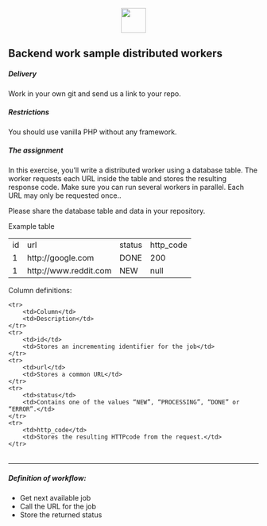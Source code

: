<p align="center"><img src="https://sp-cdn.mytaste.org/images/logo-full.svg?v=197" height="50px"></p>

## Backend work sample distributed workers

##### Delivery
Work in your own git and send us a link to your repo.

##### Restrictions
You should use vanilla PHP without any framework. 

##### The assignment
In this exercise, you’ll write a distributed worker using a database table. The worker requests each URL inside the table and stores the resulting response code.
Make sure you can run several workers in parallel. Each URL may only be requested once..

Please share the database table and data in your repository.

<table>
    Example table
    <tr>
        <td>id</td>
        <td>url</td>
        <td>status</td>
        <td>http_code</td>
    </tr>
    <tr>
        <td>1</td>
        <td>http://google.com</td>
        <td>DONE</td>
        <td>200</td>
    </tr>
     <tr>
        <td>1</td>
        <td>http://www.reddit.com</td>
        <td>NEW</td>
        <td>null</td>
    </tr>
</table>

<table>
    Column definitions:
    
    <tr>
        <td>Column</td>
        <td>Description</td>
    </tr>
    <tr>
        <td>id</td>
        <td>Stores an incrementing identifier for the job</td>
    </tr>
    <tr>
        <td>url</td>
        <td>Stores a common URL</td>
    </tr>
    <tr>
        <td>status</td>
        <td>Contains one of the values “NEW”, “PROCESSING”, “DONE” or “ERROR”.</td>
    </tr>
    <tr>
        <td>http_code</td>
        <td>Stores the resulting HTTP­code from the request.</td>
    </tr>
</table>

***

##### Definition of workflow:
* Get next available job
* Call the URL for the job
* Store the returned status